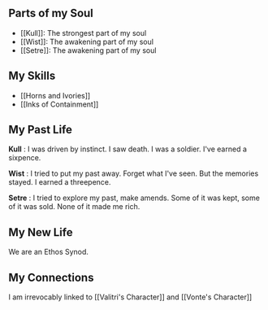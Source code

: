 ## Parts of my Soul

* [[Kull]]: The strongest part of my soul
* [[Wist]]: The awakening part of my soul
* [[Setre]]: The awakening part of my soul
## My Skills

* [[Horns and Ivories]]
* [[Inks of Containment]]
## My Past Life

**Kull** : I was driven by instinct. I saw death. I was a soldier. I've earned a sixpence.

**Wist** : I tried to put my past away. Forget what I've seen. But the memories stayed.  I earned a threepence.

**Setre** : I tried to explore my past, make amends. Some of it was kept, some of it was sold. None of it made me rich.

## My New Life

We are an Ethos Synod.
## My Connections

I am irrevocably linked to [[Valitri's Character]] and [[Vonte's Character]]
 